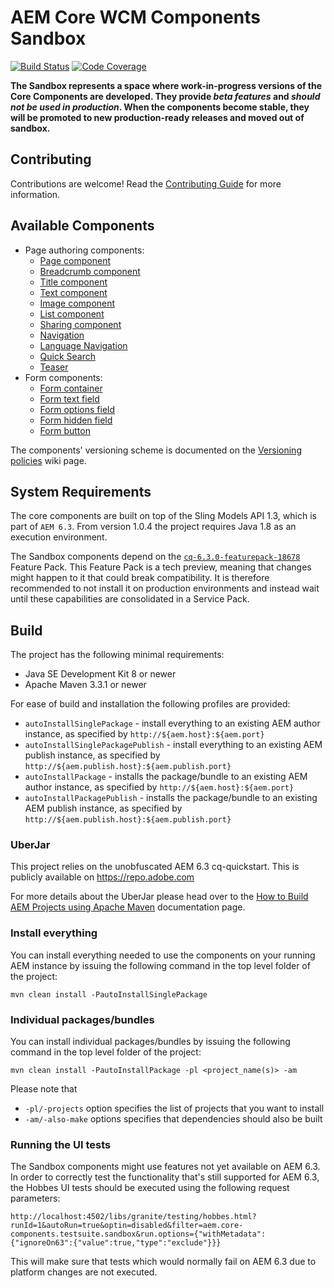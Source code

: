 # AEM Core WCM Components Sandbox

[![Build Status](https://travis-ci.org/Adobe-Marketing-Cloud/aem-core-wcm-components.png?branch=development)](https://travis-ci.org/Adobe-Marketing-Cloud/aem-core-wcm-components)
[![Code Coverage](https://codecov.io/gh/Adobe-Marketing-Cloud/aem-core-wcm-components/branch/development/graph/badge.svg)](https://codecov.io/gh/Adobe-Marketing-Cloud/aem-core-wcm-components)

**The Sandbox represents a space where work-in-progress versions of the Core Components are developed. They provide _beta features_ and *should not be used in production*. When the components become stable, they will be promoted to new production-ready releases and moved out of sandbox.**

## Contributing

Contributions are welcome! Read the [Contributing Guide](CONTRIBUTING.md) for more information.

## Available Components

* Page authoring components:
  * [Page component](content/src/content/jcr_root/apps/core/wcm/sandbox/components/page/v2/page)
  * [Breadcrumb component](content/src/content/jcr_root/apps/core/wcm/sandbox/components/breadcrumb/v2/breadcrumb)
  * [Title component](content/src/content/jcr_root/apps/core/wcm/sandbox/components/title/v2/title)
  * [Text component](content/src/content/jcr_root/apps/core/wcm/sandbox/components/text/v2/text)
  * [Image component](content/src/content/jcr_root/apps/core/wcm/sandbox/components/image/v2/image)
  * [List component](content/src/content/jcr_root/apps/core/wcm/sandbox/components/list/v2/list)
  * [Sharing component](content/src/content/jcr_root/apps/core/wcm/sandbox/components/sharing/v2/sharing)
  * [Navigation](content/src/content/jcr_root/apps/core/wcm/sandbox/components/navigation/v1/navigation)
  * [Language Navigation](content/src/content/jcr_root/apps/core/wcm/sandbox/components/languagenavigation/v1/languagenavigation)
  * [Quick Search](content/src/content/jcr_root/apps/core/wcm/sandbox/components/search/v1/search)
  * [Teaser](content/src/content/jcr_root/apps/core/wcm/sandbox/components/teaser/v1/teaser)
* Form components:
  * [Form container](content/src/content/jcr_root/apps/core/wcm/sandbox/components/form/container/v2/container)
  * [Form text field](content/src/content/jcr_root/apps/core/wcm/sandbox/components/form/text/v2/text)
  * [Form options field](content/src/content/jcr_root/apps/core/wcm/sandbox/components/form/options/v2/options)
  * [Form hidden field](content/src/content/jcr_root/apps/core/wcm/sandbox/components/form/hidden/v2/hidden)
  * [Form button](content/src/content/jcr_root/apps/core/wcm/sandbox/components/form/button/v2/button)

The components' versioning scheme is documented on the [Versioning policies](https://github.com/Adobe-Marketing-Cloud/aem-core-wcm-components/wiki/Versioning-policies) wiki page.

## System Requirements

The core components are built on top of the Sling Models API 1.3, which is part of `AEM 6.3`. From version 1.0.4 the project requires Java 1.8 as an execution environment.

The Sandbox components depend on the [`cq-6.3.0-featurepack-18678`](https://www.adobeaemcloud.com/content/marketplace/marketplaceProxy.html?packagePath=/content/companies/public/adobe/packages/cq630/featurepack/cq-6.3.0-featurepack-18678) Feature Pack. This Feature Pack is a tech preview, meaning that changes might happen to it that could break compatibility. It is therefore recommended to not install it on production environments and instead wait until these capabilities are consolidated in a Service Pack.

## Build

The project has the following minimal requirements:
* Java SE Development Kit 8 or newer
* Apache Maven 3.3.1 or newer

For ease of build and installation the following profiles are provided:

 * ``autoInstallSinglePackage`` - install everything to an existing AEM author instance, as specified by ``http://${aem.host}:${aem.port}``
 * ``autoInstallSinglePackagePublish`` - install everything to an existing AEM publish instance, as specified by ``http://${aem.publish.host}:${aem.publish.port}``
 * ``autoInstallPackage`` - installs the package/bundle to an existing AEM author instance, as specified by ``http://${aem.host}:${aem.port}``
 * ``autoInstallPackagePublish`` - installs the package/bundle to an existing AEM publish instance, as specified by ``http://${aem.publish.host}:${aem.publish.port}``

### UberJar

This project relies on the unobfuscated AEM 6.3 cq-quickstart. This is publicly available on https://repo.adobe.com

For more details about the UberJar please head over to the
[How to Build AEM Projects using Apache Maven](https://docs.adobe.com/docs/en/aem/6-2/develop/dev-tools/ht-projects-maven.html#What%20is%20the%20UberJar?)
documentation page.

### Install everything

You can install everything needed to use the components on your running AEM instance by issuing the following command in the top level folder of the project:

    mvn clean install -PautoInstallSinglePackage

### Individual packages/bundles

You can install individual packages/bundles by issuing the following command in the top level folder of the project:

    mvn clean install -PautoInstallPackage -pl <project_name(s)> -am

Please note that

 * ``-pl/-projects`` option specifies the list of projects that you want to install
 * ``-am/-also-make`` options specifies that dependencies should also be built

 ### Running the UI tests

 The Sandbox components might use features not yet available on AEM 6.3. In order to correctly test the functionality that's still supported for AEM 6.3, the Hobbes UI tests
 should be executed using the following request parameters:

```
http://localhost:4502/libs/granite/testing/hobbes.html?runId=1&autoRun=true&optin=disabled&filter=aem.core-components.testsuite.sandbox&run.options={"withMetadata":{"ignoreOn63":{"value":true,"type":"exclude"}}}
```

This will make sure that tests which would normally fail on AEM 6.3 due to platform changes are not executed.
